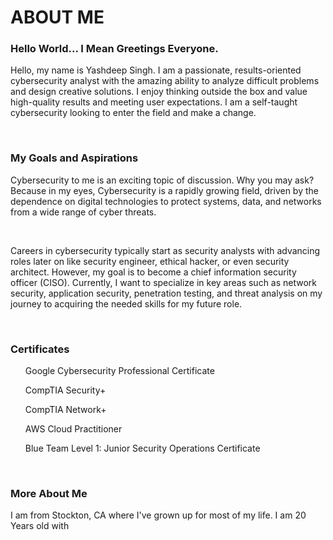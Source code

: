 # ABOUT ME
<html/>
  
<h3>Hello World... I Mean Greetings Everyone.</h3>
<div>
  <p>Hello, my name is Yashdeep Singh. I am a passionate, results-oriented cybersecurity analyst with the
    amazing ability to analyze difficult problems and design creative solutions. I enjoy thinking outside the
    box and value high-quality results and meeting user expectations. I am a self-taught cybersecurity looking
    to enter the field and make a change.</p>
</div>
  <br>
<h3>My Goals and Aspirations</h3>
<div>
  <p>Cybersecurity to me is an exciting topic of discussion. Why you may ask? Because in my eyes, Cybersecurity
    is a rapidly growing field, driven by the dependence on digital technologies to protect systems, data, and 
    networks from a wide range of cyber threats.</p>
  <br> 
  <p>Careers in cybersecurity typically start as security analysts with advancing roles later on like security 
    engineer, ethical hacker, or even security architect. However, my goal is to become a chief information 
    security officer (CISO). Currently, I want to specialize in key areas such as network security, application 
    security, penetration testing, and threat analysis on my journey to acquiring the needed skills for my future 
    role.</p>
</div>
  <br>
<h3>Certificates</h3>
<div>
  <p>
    <ol>Google Cybersecurity Professional Certificate</ol>
    <ol>CompTIA Security+ </ol>
    <ol>CompTIA Network+</ol>
    <ol>AWS Cloud Practitioner </ol>
    <ol>Blue Team Level 1: Junior Security Operations Certificate</ol>
  </p>
</div>
<br>
<h3>More About Me</h3>
<div>
  <p>I am from Stockton, CA where I've grown up for most of my life. I am 20 Years old with </p>
</div>
